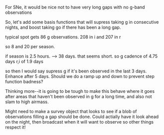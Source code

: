 For SNe, it would be nice not to have very long gaps with no g-band observations

So, let's add some basis functions that will supress taking g in consecutive nights, and boost taking go if there has been a long gap.

typical spot gets 86 g observations. 208 in i and 207 in r

so 8 and 20 per season. 

if season is 2.5 hours. --> 38 days. that seems short. 
so g cadence of 4.75 days
r,i of 1.9 days

so then I would say supress g if it's been observed in the last 3 days. Enhance after 5 days. Should we do a ramp up and down to prevent step function badness?


Thinking more--it is going to be tough to make this behave where it goes after areas that haven't been observed in g for a long time, and also not slam to high airmass.  

Might need to make a survey object that looks to see if a blob of observations filling a gap should be done. Could actially have it look ahead on the night, then broadcast when it will want to observe so other things respect it!



